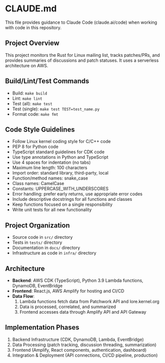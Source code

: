 # CLAUDE.md

This file provides guidance to Claude Code (claude.ai/code) when working with code in this repository.

## Project Overview
This project monitors the Rust for Linux mailing list, tracks patches/PRs, and provides summaries of discussions and patch statuses. It uses a serverless architecture on AWS.

## Build/Lint/Test Commands
- Build: `make build`
- Lint: `make lint`
- Test (all): `make test`
- Test (single): `make test TEST=test_name.py`
- Format code: `make fmt`

## Code Style Guidelines
- Follow Linux kernel coding style for C/C++ code
- PEP 8 for Python code
- TypeScript standard guidelines for CDK code
- Use type annotations in Python and TypeScript
- Use 4 spaces for indentation (no tabs)
- Maximum line length: 100 characters
- Import order: standard library, third-party, local
- Function/method names: snake_case
- Class names: CamelCase
- Constants: UPPERCASE_WITH_UNDERSCORES
- Error handling: prefer early returns, use appropriate error codes
- Include descriptive docstrings for all functions and classes
- Keep functions focused on a single responsibility
- Write unit tests for all new functionality

## Project Organization
- Source code in `src/` directory
- Tests in `tests/` directory
- Documentation in `docs/` directory
- Infrastructure as code in `infra/` directory

## Architecture
- **Backend**: AWS CDK (TypeScript), Python 3.9 Lambda functions, DynamoDB, EventBridge
- **Frontend**: React.js, AWS Amplify for hosting and CI/CD
- **Data Flow**:
  1. Lambda functions fetch data from Patchwork API and lore.kernel.org
  2. Data is processed, correlated, and summarized
  3. Frontend accesses data through Amplify API and API Gateway

## Implementation Phases
1. Backend Infrastructure (CDK, DynamoDB, Lambda, EventBridge)
2. Data Processing (patch tracking, discussion threading, summarization)
3. Frontend (Amplify, React components, authentication, dashboard)
4. Integration & Deployment (API connections, CI/CD pipeline, production)